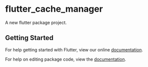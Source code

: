 # flutter_cache_manager

A new flutter package project.

## Getting Started

For help getting started with Flutter, view our online [documentation](http://flutter.io/).

For help on editing package code, view the [documentation](https://flutter.io/developing-packages/).
